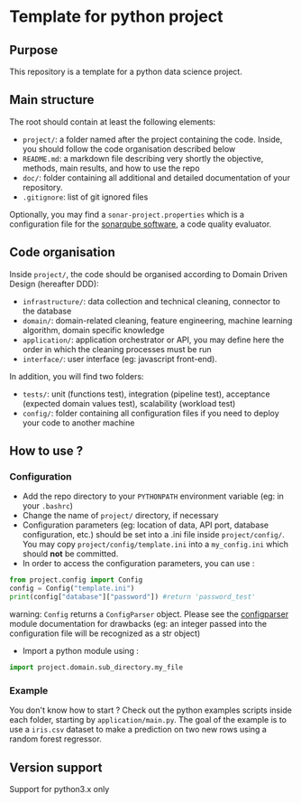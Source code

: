 # Template for python project
## Purpose
This repository is a template for a python data science project. 

## Main structure
The root should contain at least the following elements:

- `project/`: a folder named after the project containing the code. Inside, you should follow the code organisation described below
- `README.md`: a markdown file describing very shortly the objective, methods, main results, and how to use the repo
- `doc/`: folder containing all additional and detailed documentation of your repository.
- `.gitignore`: list of git ignored files

Optionally, you may find a `sonar-project.properties` which is a configuration file for the [sonarqube software](https://www.sonarqube.org/), a code quality evaluator. 


## Code organisation
Inside `project/`, the code should be organised according to Domain Driven Design (hereafter DDD):

- `infrastructure/`: data collection and technical cleaning, connector to the database
- `domain/`: domain-related cleaning, feature engineering, machine learning algorithm, domain specific knowledge
- `application/`: application orchestrator or API, you may define here the order in which the cleaning processes must be run
- `interface/`: user interface (eg: javascript front-end).

In addition, you will find two folders:
- `tests/`: unit (functions test), integration (pipeline test), acceptance (expected domain values test), scalability (workload test)
- `config/`: folder containing all configuration files if you need to deploy your code to another machine




## How to use ?
### Configuration
- Add the repo directory to your `PYTHONPATH` environment variable (eg: in your `.bashrc`)
- Change the name of `project/` directory, if necessary
- Configuration parameters (eg: location of data, API port, database configuration, etc.) should be set into a .ini file inside `project/config/`. You may copy `project/config/template.ini` into a `my_config.ini` which should **not** be committed.
- In order to access the configuration parameters, you can use :

```python
from project.config import Config
config = Config("template.ini")
print(config["database"]["password"]) #return 'password_test'
```

warning: `Config` returns a `ConfigParser` object. Please see the [configparser](https://docs.python.org/3/library/configparser.html) module documentation for drawbacks (eg: an integer passed into the configuration file will be recognized as a str object)

- Import a python module using : 

```python
import project.domain.sub_directory.my_file
```


### Example
You don't know how to start ? Check out the python examples scripts inside each folder, starting by `application/main.py`. The goal of the example is to use a `iris.csv` dataset to make a prediction on two new rows using a random forest regressor.


## Version support
Support for python3.x only


